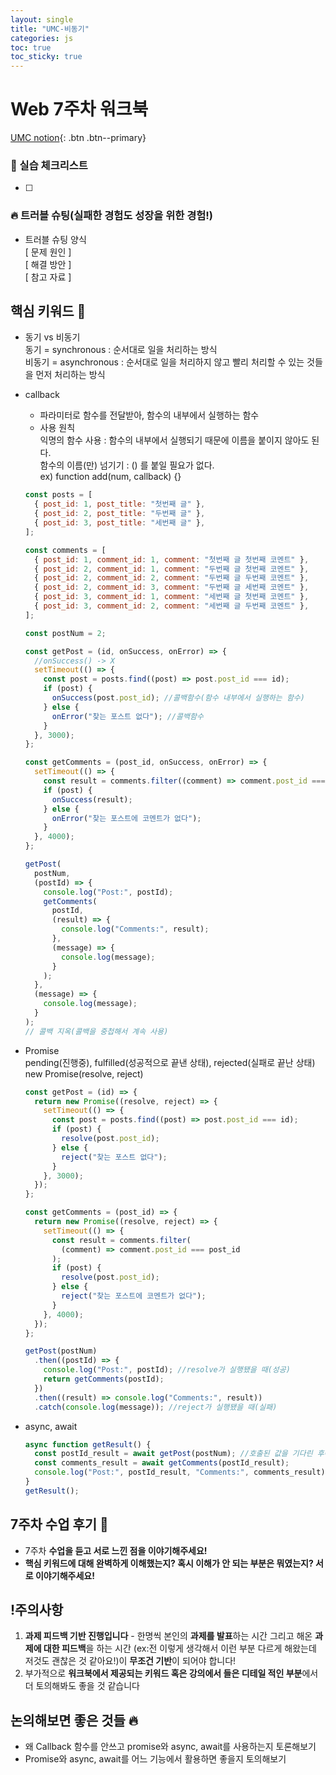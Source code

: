 ```yaml
---
layout: single
title: "UMC-비동기"
categories: js
toc: true
toc_sticky: true
---
```


# Web 7주차 워크북

[UMC notion](https://lowly-mochi-a51.notion.site/UMC-in-89620cd2e81e4f458be25e418d9bdec9){: .btn .btn--primary}

### 📝 실습 체크리스트

- [ ]

### 🔥 트러블 슈팅(실패한 경험도 성장을 위한 경험!)

- 트러블 슈팅 양식  
  [ 문제 원인 ]  
  [ 해결 방안 ]  
  [ 참고 자료 ]

## 핵심 키워드 🎯

- 동기 vs 비동기  
  동기 = synchronous : 순서대로 일을 처리하는 방식  
  비동기 = asynchronous : 순서대로 일을 처리하지 않고 빨리 처리할 수 있는 것들을 먼저 처리하는 방식
- callback

  - 파라미터로 함수를 전달받아, 함수의 내부에서 실행하는 함수
  - 사용 원칙  
    익명의 함수 사용 : 함수의 내부에서 실행되기 때문에 이름을 붙이지 않아도 된다.  
    함수의 이름(만) 넘기기 : () 를 붙일 필요가 없다.  
    ex) function add(num, callback) {}

  ```jsx
  const posts = [
    { post_id: 1, post_title: "첫번째 글" },
    { post_id: 2, post_title: "두번째 글" },
    { post_id: 3, post_title: "세번째 글" },
  ];

  const comments = [
    { post_id: 1, comment_id: 1, comment: "첫번째 글 첫번째 코멘트" },
    { post_id: 2, comment_id: 1, comment: "두번째 글 첫번째 코멘트" },
    { post_id: 2, comment_id: 2, comment: "두번째 글 두번째 코멘트" },
    { post_id: 2, comment_id: 3, comment: "두번째 글 세번째 코멘트" },
    { post_id: 3, comment_id: 1, comment: "세번째 글 첫번째 코멘트" },
    { post_id: 3, comment_id: 2, comment: "세번째 글 두번째 코멘트" },
  ];

  const postNum = 2;

  const getPost = (id, onSuccess, onError) => {
    //onSuccess() -> X
    setTimeout(() => {
      const post = posts.find((post) => post.post_id === id);
      if (post) {
        onSuccess(post.post_id); //콜백함수(함수 내부에서 실행하는 함수)
      } else {
        onError("찾는 포스트 없다"); //콜백함수
      }
    }, 3000);
  };

  const getComments = (post_id, onSuccess, onError) => {
    setTimeout(() => {
      const result = comments.filter((comment) => comment.post_id === post_id);
      if (post) {
        onSuccess(result);
      } else {
        onError("찾는 포스트에 코멘트가 없다");
      }
    }, 4000);
  };

  getPost(
    postNum,
    (postId) => {
      console.log("Post:", postId);
      getComments(
        postId,
        (result) => {
          console.log("Comments:", result);
        },
        (message) => {
          console.log(message);
        }
      );
    },
    (message) => {
      console.log(message);
    }
  );
  // 콜백 지옥(콜백을 중첩해서 계속 사용)
  ```

- Promise  
  pending(진행중), fulfilled(성공적으로 끝낸 상태), rejected(실패로 끝난 상태)  
  new Promise(resolve, reject)

  ```jsx
  const getPost = (id) => {
    return new Promise((resolve, reject) => {
      setTimeout(() => {
        const post = posts.find((post) => post.post_id === id);
        if (post) {
          resolve(post.post_id);
        } else {
          reject("찾는 포스트 없다");
        }
      }, 3000);
    });
  };

  const getComments = (post_id) => {
    return new Promise((resolve, reject) => {
      setTimeout(() => {
        const result = comments.filter(
          (comment) => comment.post_id === post_id
        );
        if (post) {
          resolve(post.post_id);
        } else {
          reject("찾는 포스트에 코멘트가 없다");
        }
      }, 4000);
    });
  };

  getPost(postNum)
    .then((postId) => {
      console.log("Post:", postId); //resolve가 실행됐을 때(성공)
      return getComments(postId);
    })
    .then((result) => console.log("Comments:", result))
    .catch(console.log(message)); //reject가 실행됐을 때(실패)
  ```

- async, await
  ```jsx
  async function getResult() {
    const postId_result = await getPost(postNum); //호출된 값을 기다린 후에 변수에 넣음
    const comments_result = await getComments(postId_result);
    console.log("Post:", postId_result, "Comments:", comments_result);
  }
  getResult();
  ```

## 7주차 수업 후기 📢

- 7주차 **수업을 듣고 서로 느낀 점을 이야기해주세요!**
- **핵심 키워드에 대해 완벽하게 이해했는지? 혹시 이해가 안 되는 부분은 뭐였는지?
  서로 이야기해주세요!**

## !주의사항

1. **과제 피드백 기반 진행입니다** - 한명씩 본인의 **과제를 발표**하는 시간 그리고 해온 **과제에 대한 피드백**을 하는 시간 (ex:전 이렇게 생각해서 이런 부분 다르게 해왔는데 저것도 괜찮은 것 같아요!)이 **무조건 기반**이 되어야 합니다!
2. 부가적으로 **워크북에서 제공되는 키워드 혹은 강의에서 들은 디테일 적인 부분**에서 더 토의해봐도 좋을 것 같습니다

## 논의해보면 좋은 것들 🔥

- 왜 Callback 함수를 안쓰고 promise와 async, await를 사용하는지 토론해보기
- Promise와 async, await를 어느 기능에서 활용하면 좋을지 토의해보기
